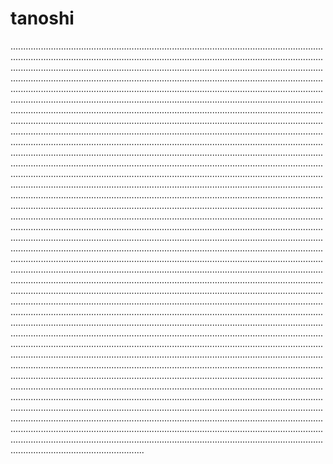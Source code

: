 # tanoshi
.............................................................................................................................................................................................................................................................................................................................................................................................................................................................................................................................................................................................................................................................................................................................................................................................................................................................................................................................................................................................................................................................................................................................................................................................................................................................................................................................................................................................................................................................................................................................................................................................................................................................................................................................................................................................................................................................................................................................................................................................................................................................................................................................................................................................................................................................................................................................................................................................................................................................................................................................................................................................................................................................................................................................................................................................................................................................................................................................................................................................................................................................................................................................................................................................................................................................................................................................................................................................................................................................................................................................................................................................................................................................................................................................................................................................................................................................................................................................................................................................................................................................................................................................................................................................................................................................................................................................................................................................................................................................................................................................................................................................................................................................................................................................................................................................................................................................................................................................................................